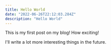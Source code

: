 ```yaml
---
title: Hello World
date: "2022-06-26T22:12:03.284Z"
description: "Hello World"
---
```


This is my first post on my blog! How exciting!

I'll write a lot more interesting things in the future.
